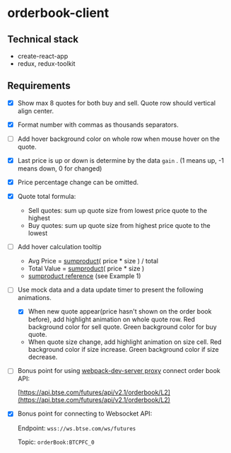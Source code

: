 # orderbook-client

## Technical stack

- create-react-app
- redux, redux-toolkit

## Requirements

- [x] Show max 8 quotes for both buy and sell. Quote row should vertical align center.
- [x] Format number with commas as thousands separators.
- [ ] Add hover background color on whole row when mouse hover on the quote.
- [x] Last price is up or down is determine by the data `gain` .
      (1 means up, -1 means down, 0 for changed)
- [x] Price percentage change can be omitted.
- [x] Quote total formula:
  - Sell quotes: sum up quote size from lowest price quote to the highest
  - Buy quotes: sum up quote size from highest price quote to the lowest
- [ ] Add hover calculation tooltip
  - Avg Price = [sumproduct](https://support.microsoft.com/en-us/office/sumproduct-function-16753e75-9f68-4874-94ac-4d2145a2fd2e)( price \* size ) / total
  - Total Value = [sumproduct](https://support.microsoft.com/en-us/office/sumproduct-function-16753e75-9f68-4874-94ac-4d2145a2fd2e)( price \* size )
  * [sumproduct reference](https://support.microsoft.com/en-us/office/sumproduct-function-16753e75-9f68-4874-94ac-4d2145a2fd2e) (see Example 1)
- [ ] Use mock data and a data update timer to present the following animations.

  - [x] When new quote appear(price hasn't shown on the order book before), add highlight animation on whole quote row. Red background color for sell quote. Green background color for buy quote.
  - When quote size change, add highlight animation on size cell. Red background color if size increase. Green background color if size decrease.

- [ ] Bonus point for using [webpack-dev-server proxy](https://webpack.js.org/configuration/dev-server/#devserverproxy) connect order book API:

  [https://api.btse.com/futures/api/v2.1/orderbook/L2](https://api.btse.com/futures/api/v2.1/orderbook/L2)

- [x] Bonus point for connecting to Websocket API:

  Endpoint: `wss://ws.btse.com/ws/futures`

  Topic: `orderBook:BTCPFC_0`
